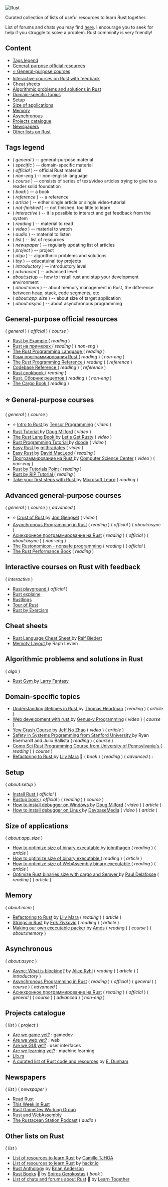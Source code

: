 ![Rust](./doc/img/logo/Logo2.jpg)

Curated collection of lists of useful resources to learn Rust together.

List of forums and chats you may find [here](https://github.com/Learn-Together-Pro/RustCommunity). I encourage you to seek for help if you struggle to solve a problem. Rust comminity is very friendly!

## Content

- [ Tags legend ](#tags-legend)
- [ General-purpose official resources ](#general-purpose-official-resources)
- [ :star: General-purpose courses ](#star-general-purpose-courses)
- [ Interactive courses on Rust with feedback ](#interactive-courses-on-rust-with-feedback)
- [ Cheat sheets ](#interactive-courses-on-rust-with-feedback)
- [ Algorithmic problems and solutions in Rust ](#algorithmic-problems-and-solutions-in-rust)
- [ Domain-specific topics ](#domain-specific-topics-on-rust)
- [ Setup ](#setup)
- [ Size of applications ](#size-of-applications)
- [ Memory ](#memory)
- [ Asynchronous ](#asynchronous)
- [ Projects catalogue ](#projects-catalogue)
- [ Newspapers ](#newspapers)
- [ Other lists on Rust ](#other-lists-on-rust)

## Tags legend

- ( _general_ ) -- general-purpose material
- ( _specific_ ) -- domain-specific material
- ( _official_ ) -- official Rust material
- ( _non-eng_ ) -- non-english language
- ( _course_ ) -- consists of series of text/video articles trying to give to a reader solid foundation
- ( _book_ ) -- a book
- ( _reference_ ) -- a reference
- ( _article_ ) -- either single article or single video-tutorial
- ( _not-finished_ ) -- not finished, too little to learn
- ( _interactive_ ) -- it is possible to interact and get feedback from the system
- ( _reading_ ) -- material to read
- ( _video_ ) -- material to watch
- ( _audio_ ) -- material to listen
- ( _list_ ) -- list of resources
- ( _newspaper_ ) -- regularly updating list of articles
- ( _project_ ) -- project
- ( _algo_ ) -- algorithmic problems and solutions
- ( _toy_ ) -- educatuinal toy projects
- ( _introductory_ ) -- introductory level
- ( _advanced_ ) -- advanced level
- _about:setup_ -- how to install rust and stup your development environment
- ( _about:mem_ ) -- about memory management in Rust, the difference between heap, stack, code segments, etc
- ( _about:app_size_ ) -- about size of target application
- ( _about:async_ ) -- about asynchronous programming

## General-purpose official resources

( _general_ ) ( _official_ ) ( _course_ )

- [ Rust by Example ](https://doc.rust-lang.org/rust-by-example/index.html) ( _reading_ )
- [ Rust на примерах ](https://doc.rust-lang.ru/stable/rust-by-example/) ( _reading_ ) ( _non-eng_ )
- [ The Rust Programming Language ](https://doc.rust-lang.org/book/ch00-00-introduction.html) ( _reading_ )
- [ Язык программирования Rust ](https://doc.rust-lang.ru/book/) ( _reading_ ) ( _non-eng_ )
- [ The Rust Programming Reference ](https://doc.rust-lang.org/book/ch00-00-introduction.html) ( _reading_ ) ( _reference_ )
- [ Codebase Reference ](https://doc.rust-lang.org/std/index.html) ( _reading_ ) ( _reference_ )
- [ Rust cookbook ](https://rust-lang-nursery.github.io/rust-cookbook/)( _reading_ )
- [ Rust. Сборник рецептов ](https://doc.rust-lang.ru/rust-cookbook/intro.html) ( _reading_ ) ( _non-eng_ )
- [ The Cargo Book ](https://doc.rust-lang.org/cargo/index.html) ( _reading_ )

## :star: General-purpose courses

( _general_ ) ( _course_ )

- :star: [ Intro to Rust ](https://www.youtube.com/playlist?list=PLJbE2Yu2zumDF6BX6_RdPisRVHgzV02NW) by [Tensor Programming](https://www.youtube.com/c/TensorProgramming) ( _video_ )
- [ Rust Tutorial ](https://www.youtube.com/playlist?list=PLLqEtX6ql2EyPAZ1M2_C0GgVd4A-_L4_5) by [Doug Milford](https://www.youtube.com/channel/UCmBgC0JN41HjyjAXfkdkp-Q) ( _video_ )
- [ The Rust Lang Book ](https://www.youtube.com/playlist?list=PLai5B987bZ9CoVR-QEIN9foz4QCJ0H2Y8) by [Let's Get Rusty](https://www.youtube.com/c/LetsGetRusty) ( _video_ )
- [ Rust Programming Tutorial ](https://www.youtube.com/playlist?list=PLVvjrrRCBy2JSHf9tGxGKJ-bYAN_uDCUL) by [dcode](https://www.youtube.com/c/dcode-software) ( _video_ )
- [ Easy Rust ](https://www.youtube.com/playlist?list=PLfllocyHVgsRwLkTAhG0E-2QxCf-ozBkk) by [mithradates](https://www.youtube.com/user/mithradates) ( _video_ )
- [ Easy Rust ](https://github.com/Dhghomon/easy_rust) by [David MacLeod](https://github.com/Dhghomon) ( _reading_ )
- [ Программирование на Rust ](https://www.youtube.com/playlist?list=PLlb7e2G7aSpTfhiECYNI2EZ1uAluUqE_e) by [Computer Science Center](https://www.youtube.com/c/CompscicenterRu) ( _video_ ) ( _non-eng_ )
- [ Rust by Tutorials Point ](https://www.tutorialspoint.com/rust/index.htm) ( _reading_ )
- [ Rust by RIP Tutorial ](https://riptutorial.com/rust) ( _reading_ )
- [ Take your first steps with Rust ](https://docs.microsoft.com/en-us/learn/paths/rust-first-steps/) by [Microsoft Learn](https://docs.microsoft.com/en-us/learn/) ( _reading_ )

## Advanced general-purpose courses

( _general_ ) ( _course_ ) ( _advanced_ )

- :star: [ Crust of Rust ](https://www.youtube.com/playlist?list=PLqbS7AVVErFiWDOAVrPt7aYmnuuOLYvOa) by [Jon Gjengset](https://www.youtube.com/c/JonGjengset) ( _video_ )
- [Asynchronous Programming in Rust](https://rust-lang.github.io/async-book/) ( _reading_ ) ( _official_ ) ( _about:async_ )
- [Асинхронное программирование на Rust](https://doc.rust-lang.ru/async-book/) ( _reading_ ) ( _official_ ) ( _about:async_ ) ( _non-eng_ )
- [The Rustonomicon - nonsafe programming](https://doc.rust-lang.org/nomicon/) ( _reading_ ) ( _official_ )
- [The Rust Performance Book](https://nnethercote.github.io/perf-book/introduction.html) ( _reading_ )

## Interactive courses on Rust with feedback

( _interactive_ )

- [ Rust playground ](https://play.rust-lang.org/) ( _official_ )
- [ Rust explaine ](https://jrvidal.github.io/explaine.rs/)
- [ Rustlings ](https://github.com/rust-lang/rustlings)
- [ Tour of Rust ](https://tourofrust.com/index.html)
- [ Rust by Exercism ](https://exercism.io/tracks/rust)

## Cheat sheets

- [ Rust Language Cheat Sheet ](https://cheats.rs/) by [Ralf Biedert](https://xr.io/)
- [ Memoty Layout ](./Cheatsheets.md#memory-layout) by Raph Levien

## Algorithmic problems and solutions in Rust

( _algo_ )

- [ Rust Gym ](https://github.com/warycat/rustgym) by [Larry Fantasy](https://github.com/warycat)

<!-- ## Educational projects

( _toy_ )

- [ Making our own executable packer ](https://fasterthanli.me/series/making-our-own-executable-packer) by [Amos](https://fasterthanli.me/about) ( _reading_ ) ( _course_ ) ( _about:memory_ )
- [ Build a language VM ](https://medium.com/iridium-vm) by [Fletcher Haynes](https://medium.com/@subnet_zero) ( _reading_ ) ( _course_ )
- [ Building a runtime reflection system for Rust ](https://www.osohq.com/post/rust-reflection-pt-1) by [OSO](https://www.osohq.com/)

-->

## Domain-specific topics

- [ Understanding lifetimes in Rust ](https://blog.logrocket.com/understanding-lifetimes-in-rust/) by [Thomas Heartman](https://blog.logrocket.com/author/thomasheartman/) ( _reading_ ) ( _article_ )
- [ Web development with rust ](https://www.youtube.com/playlist?list=PLECOtlti4Psr4hXVX5GuSvLKp0-RZjz93) by [Genus-v Programming](https://www.youtube.com/c/GenusvProgramming) ( _video_ ) ( _course_ )
- [ Yew Crash Course ](https://www.youtube.com/watch?v=lmLiMozWNGA) by [Jeff No Zhao](https://www.youtube.com/channel/UC6NPLaq5poP-CoLo3DPCC8w) ( _video_ ) ( _article_ )
- [ Safety in Systems Programming from Stanford University ](https://web.stanford.edu/class/cs110l/) by Ryan Eberhardt and Julio Ballista ( _reading_ ) ( _course_ )
- [ Comp Sci Rust Programming Course from University of Pennsylvania's ](http://cis198-2016s.github.io/schedule/) ( _reading_ ) ( _course_ )
- [ Refactoring to Rust ](https://livebook.manning.com/book/refactoring-to-rust/chapter-1/v-2/) by [Lily Mara](https://github.com/lily-mara) :blue_book: ( _book_ ) ( _reading_ ) ( _advanced_ ) :

## Setup

( _about:setup_ )

- [ Install Rust ](https://www.rust-lang.org/tools/install) ( _official_ )
- [ Rustup book ](https://rust-lang.github.io/rustup/) ( _official_ ) ( _reading_ ) ( _course_ )
- [ How to install debugger on Windows ](https://www.youtube.com/watch?v=f6tizikEMTk) by [Doug Milford](https://www.youtube.com/channel/UCmBgC0JN41HjyjAXfkdkp-Q) ( _video_ ) ( _article_ )
- [ How to install debugger on Linux ](https://www.youtube.com/watch?v=rarFePIdNoc) by [DevbaseMedia](https://www.youtube.com/channel/UCx6M2DGOBSOwj6-e-ToPPGw) ( _video_ ) ( _article_ )

## Size of applications

( _about:app_size_ )

- [ How to optimize size of binary executable ](https://github.com/johnthagen/min-sized-rust) by [johnthagen](https://github.com/johnthagen) ( _reading_ ) ( _article_ )
- [ How to optimize size of binary executable ](https://users.rust-lang.org/t/size-of-the-executable-binary-file-of-an-application/62160/7) ( _reading_ ) ( _article_ )
- [ How to optimize size of WebAssembly binary executable ](http://cliffle.com/blog/bare-metal-wasm/#help-i-need-trig-importing-functions-from-javascript) ( _reading_ ) ( _article_ )
- [ Optimize Rust binaries size with cargo and Semver ](https://oknozor.github.io/blog/optimize-rust-binary-size/) by [Paul Delafosse](https://oknozor.github.io/blog/) ( _reading_ ) ( _article_ )

## Memory

( _about:mem_ )

- [Refactoring to Rust](https://dev.to/ender_minyard/rust-visualized-the-stack-the-heap-and-pointers-a5c) by [Lily Mara](https://bes.github.io/) ( _reading_ ) ( _article_ )
- [Strings in Rust](https://bes.github.io/blog/rust-strings/) by [Erik Zivkovic](https://dev.to/ender_minyard) ( _reading_ ) ( _article_ )
- [Making our own executable packer](https://fasterthanli.me/series/making-our-own-executable-packer) by [Amos](https://fasterthanli.me/about) ( _reading_ ) ( _course_ ) ( _about:memory_ )

## Asynchronous

( _about:async_ )

- [Async: What is blocking?](https://ryhl.io/blog/async-what-is-blocking/) by [Alice Ryhl](https://ryhl.io/) ( _reading_ ) ( _article_ ) ( _introductory_ )
- [Asynchronous Programming in Rust](https://rust-lang.github.io/async-book/) ( _reading_ ) ( _official_ ) ( _general_ ) ( _course_ ) ( _advanced_ )
- [Асинхронное программирование на Rust](https://doc.rust-lang.ru/async-book/) ( _reading_ ) ( _official_ ) ( _general_ ) ( _course_ ) ( _advanced_ ) ( _non-eng_ )

## Projects catalogue

( _list_ ) ( _project_ )

- [Are we game yet?](https://arewegameyet.rs/) : gamedev
- [Are we web yet?](https://www.arewewebyet.org/) : web
- [Are we GUI yet?](http://www.areweguiyet.com/) : user interfaces
- [Are we learning yet?](http://www.arewelearningyet.com/) : machine learning
- [Lib.rs](https://lib.rs/)
- [A curated list of Rust code and resources](https://github.com/rust-unofficial/awesome-rust) by [E. Dunham](https://github.com/edunham)

## Newspapers

( _list_ ) ( _newspaper_ )

- [Read Rust](https://readrust.net/)
- [This Week in Rust](https://this-week-in-rust.org/)
- [Rust GameDev Working Group](https://gamedev.rs/)
- [Rust and WebAssembly](https://rustwasm.github.io/)
- [The Rustacean Station Podcast](https://rustacean-station.org/) ( _audio_ )

## Other lists on Rust

( _list_ )

- [List of resources to learn Rust](https://github.com/ctjhoa/rust-learning) by [Camille TJHOA](https://github.com/ctjhoa)
- [List of resources to learn Rust](https://hackr.io/tutorials/learn-rust) by [hackr.io](https://hackr.io/)
- [Rust Anthology](https://github.com/brson/rust-anthology/blob/master/master-list.md) by [Brian Anderson](https://github.com/brson)
- [Rust Books](https://github.com/sger/RustBooks) :blue_book: by [Spiros Gerokostas](https://github.com/sger)  ( _book_ )
- [List of chats and forums about Rust](https://github.com/Learn-Together-Pro/RustCommunity) :speech_balloon: by [Learn Together](https://github.com/Learn-Together-Pro)
